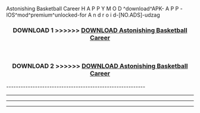  Astonishing Basketball Career  H A P P Y M O D ^download^APK- A P P -IOS^mod^premium^unlocked-for A n d r o i d-[NO.ADS]-udzag



<div align="center">

<h3>DOWNLOAD 1 >>>>>> <a href="https://en-mod.web.app/?en= Astonishing Basketball Career ">DOWNLOAD Astonishing Basketball Career  </a></h3><br>

<h3>DOWNLOAD 2 >>>>>> <a href="https://en-mod.web.app/?en= Astonishing Basketball Career ">DOWNLOAD Astonishing Basketball Career  </a></h3>

</div>
----------------------------------------------------------

----------------------------------------------------------

----------------------------------------------------------

----------------------------------------------------------




